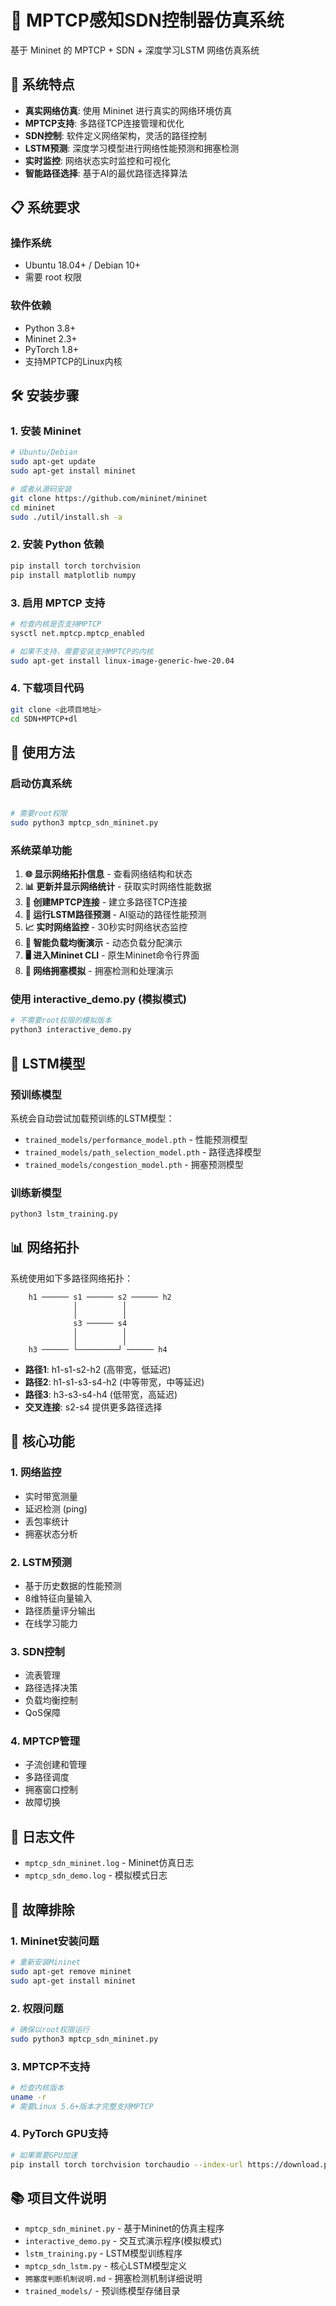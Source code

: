 # 🚀 MPTCP感知SDN控制器仿真系统

基于 Mininet 的 MPTCP + SDN + 深度学习LSTM 网络仿真系统

## 🌟 系统特点

- **真实网络仿真**: 使用 Mininet 进行真实的网络环境仿真
- **MPTCP支持**: 多路径TCP连接管理和优化
- **SDN控制**: 软件定义网络架构，灵活的路径控制
- **LSTM预测**: 深度学习模型进行网络性能预测和拥塞检测
- **实时监控**: 网络状态实时监控和可视化
- **智能路径选择**: 基于AI的最优路径选择算法

## 📋 系统要求

### 操作系统

- Ubuntu 18.04+ / Debian 10+
- 需要 root 权限

### 软件依赖

- Python 3.8+
- Mininet 2.3+
- PyTorch 1.8+
- 支持MPTCP的Linux内核

## 🛠️ 安装步骤

### 1. 安装 Mininet

```bash
# Ubuntu/Debian
sudo apt-get update
sudo apt-get install mininet

# 或者从源码安装
git clone https://github.com/mininet/mininet
cd mininet
sudo ./util/install.sh -a
```

### 2. 安装 Python 依赖

```bash
pip install torch torchvision
pip install matplotlib numpy
```

### 3. 启用 MPTCP 支持

```bash
# 检查内核是否支持MPTCP
sysctl net.mptcp.mptcp_enabled

# 如果不支持，需要安装支持MPTCP的内核
sudo apt-get install linux-image-generic-hwe-20.04
```

### 4. 下载项目代码

```bash
git clone <此项目地址>
cd SDN+MPTCP+dl
```

## 🚀 使用方法

### 启动仿真系统
```bash

# 需要root权限
sudo python3 mptcp_sdn_mininet.py
```

### 系统菜单功能

1. **🌐 显示网络拓扑信息** - 查看网络结构和状态
2. **📊 更新并显示网络统计** - 获取实时网络性能数据
3. **🔗 创建MPTCP连接** - 建立多路径TCP连接
4. **🧠 运行LSTM路径预测** - AI驱动的路径性能预测
5. **📈 实时网络监控** - 30秒实时网络状态监控
6. **🔄 智能负载均衡演示** - 动态负载分配演示
7. **🖥️ 进入Mininet CLI** - 原生Mininet命令行界面
8. **🚦 网络拥塞模拟** - 拥塞检测和处理演示

### 使用 interactive_demo.py (模拟模式)
```bash
# 不需要root权限的模拟版本
python3 interactive_demo.py
```

## 🧠 LSTM模型

### 预训练模型
系统会自动尝试加载预训练的LSTM模型：
- `trained_models/performance_model.pth` - 性能预测模型
- `trained_models/path_selection_model.pth` - 路径选择模型
- `trained_models/congestion_model.pth` - 拥塞预测模型

### 训练新模型
```bash
python3 lstm_training.py
```

## 📊 网络拓扑

系统使用如下多路径网络拓扑：

```
    h1 ────── s1 ────── s2 ────── h2
              │          │
              │          │
              s3 ────── s4
              │          │
              │          │
    h3 ────── └─────────┘ ────── h4
```

- **路径1**: h1-s1-s2-h2 (高带宽，低延迟)
- **路径2**: h1-s1-s3-s4-h2 (中等带宽，中等延迟)  
- **路径3**: h3-s3-s4-h4 (低带宽，高延迟)
- **交叉连接**: s2-s4 提供更多路径选择

## 🔧 核心功能

### 1. 网络监控

- 实时带宽测量
- 延迟检测 (ping)
- 丢包率统计
- 拥塞状态分析

### 2. LSTM预测

- 基于历史数据的性能预测
- 8维特征向量输入
- 路径质量评分输出
- 在线学习能力

### 3. SDN控制

- 流表管理
- 路径选择决策
- 负载均衡控制
- QoS保障

### 4. MPTCP管理

- 子流创建和管理
- 多路径调度
- 拥塞窗口控制
- 故障切换

## 📝 日志文件

- `mptcp_sdn_mininet.log` - Mininet仿真日志
- `mptcp_sdn_demo.log` - 模拟模式日志

## 🐛 故障排除

### 1. Mininet安装问题

```bash
# 重新安装Mininet
sudo apt-get remove mininet
sudo apt-get install mininet
```

### 2. 权限问题

```bash
# 确保以root权限运行
sudo python3 mptcp_sdn_mininet.py
```

### 3. MPTCP不支持

```bash
# 检查内核版本
uname -r
# 需要Linux 5.6+版本才完整支持MPTCP
```

### 4. PyTorch GPU支持

```bash
# 如果需要GPU加速
pip install torch torchvision torchaudio --index-url https://download.pytorch.org/whl/cu118
```

## 📚 项目文件说明

- `mptcp_sdn_mininet.py` - 基于Mininet的仿真主程序
- `interactive_demo.py` - 交互式演示程序(模拟模式)
- `lstm_training.py` - LSTM模型训练程序  
- `mptcp_sdn_lstm.py` - 核心LSTM模型定义
- `拥塞度判断机制说明.md` - 拥塞检测机制详细说明
- `trained_models/` - 预训练模型存储目录

